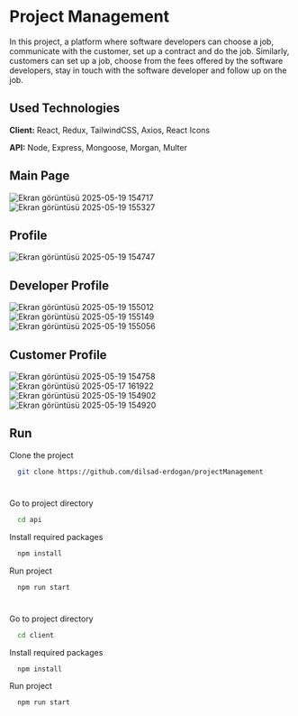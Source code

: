 # Project Management

In this project, a platform where software developers can choose a job, communicate with the customer, set up a contract and do the job. Similarly, customers can set up a job, choose from the fees offered by the software developers, stay in touch with the software developer and follow up on the job.


## Used Technologies

**Client:** React, Redux, TailwindCSS, Axios, React Icons

**API:** Node, Express, Mongoose, Morgan, Multer


## Main Page

![Ekran görüntüsü 2025-05-19 154717](https://github.com/user-attachments/assets/f10a61e1-711e-4edc-8177-7ba9362cef31)
![Ekran görüntüsü 2025-05-19 155327](https://github.com/user-attachments/assets/0b061428-82eb-4065-ba8d-1afc079db0d4)

## Profile

![Ekran görüntüsü 2025-05-19 154747](https://github.com/user-attachments/assets/f48e8aa3-fa0b-477c-8772-b9820ced7152)

## Developer Profile

![Ekran görüntüsü 2025-05-19 155012](https://github.com/user-attachments/assets/64a25c15-7f08-46be-b3ab-15500a402d73)
![Ekran görüntüsü 2025-05-19 155149](https://github.com/user-attachments/assets/04383e48-e039-43bc-8bb8-b7dfc6f47507)
![Ekran görüntüsü 2025-05-19 155056](https://github.com/user-attachments/assets/f1f723c2-c3c4-40ee-b34f-427ff4b70d15)

## Customer Profile
![Ekran görüntüsü 2025-05-19 154758](https://github.com/user-attachments/assets/cd4a618e-5d20-4f22-b2a4-84410bf3bfc1)
![Ekran görüntüsü 2025-05-17 161922](https://github.com/user-attachments/assets/2977cc7f-1433-4ae7-8048-83d6cce4ef7d)
![Ekran görüntüsü 2025-05-19 154902](https://github.com/user-attachments/assets/1e383453-4525-458d-8d13-ba4277391c1d)
![Ekran görüntüsü 2025-05-19 154920](https://github.com/user-attachments/assets/99bc1b77-9fdb-4230-abf8-39b736cb9c29)


## Run

Clone the project

```bash
  git clone https://github.com/dilsad-erdogan/projectManagement
```
#

Go to project directory

```bash
  cd api
```

Install required packages

```bash
  npm install
```

Run project

```bash
  npm run start
```
#

Go to project directory

```bash
  cd client
```

Install required packages

```bash
  npm install
```

Run project

```bash
  npm run start
```
